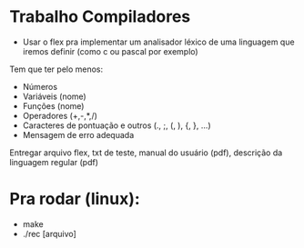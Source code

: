 # Trabalho Compiladores
- Usar o flex pra implementar um analisador léxico de uma linguagem que iremos definir (como c ou pascal por exemplo)

Tem que ter pelo menos:
- Números
- Variáveis (nome)
- Funções (nome)
- Operadores (+,-,*,/)
- Caracteres de pontuação e outros (., ;, (, ), {, }, ...)
- Mensagem de erro adequada

Entregar arquivo flex, txt de teste, manual do usuário (pdf), descrição da linguagem regular (pdf)

# Pra rodar (linux):
- make
- ./rec \[arquivo\]
